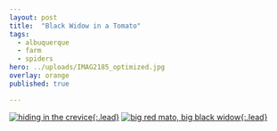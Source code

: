 ```yaml
---
layout: post
title:  "Black Widow in a Tomato"
tags:
  - albuquerque
  - farm
  - spiders
hero: ../uploads/IMAG2185_optimized.jpg
overlay: orange
published: true

---
```


[![hiding in the crevice](../uploads/IMAG2185_optimized.jpg){:.lead}](../uploads/IMAG2185.jpg)
[![big red mato, big black widow](../uploads/IMAG2184_optimized.jpg){:.lead}](../uploads/IMAG2184.jpg)